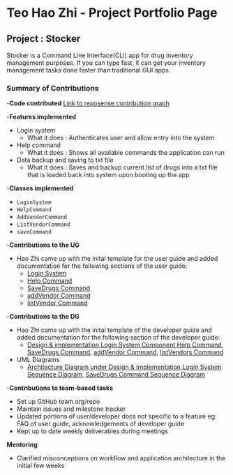 # Teo Hao Zhi - Project Portfolio Page

## Project : Stocker
Stocker is a Command Line Interface(CLI) app for drug inventory management purposes.
If you can type fast, it can get your inventory management tasks done faster than traditional
GUI apps.

### Summary of Contributions

-**Code contributed** [Link to reposense contribution graph](https://nus-cs2113-ay2324s1.github.io/tp-dashboard/?search=&sort=groupTitle&sortWithin=title&timeframe=commit&mergegroup=&groupSelect=groupByRepos&breakdown=true&checkedFileTypes=docs~functional-code~test-code&since=2023-09-22&tabOpen=true&tabType=authorship&tabAuthor=TeoHaoZhi&tabRepo=AY2324S1-CS2113-T17-3%2Ftp%5Bmaster%5D&authorshipIsMergeGroup=false&authorshipFileTypes=docs~functional-code~test-code&authorshipIsBinaryFileTypeChecked=false&authorshipIsIgnoredFilesChecked=false)

-**Features implemented**
* Login system
  * What it does : Authenticates user and allow entry into the system
* Help command
  * What it does : Shows all available commands the application can run 
* Data backup and saving to txt file
  * What it does : Saves and backup current list of drugs into a txt file that is loaded back into system upon booting
  up the app

-**Classes implemented**
* `LoginSystem` 
* `HelpCommand`
* `AddVendorCommand`
* `ListVendorCommand`
* `saveCommand`

-**Contributions to the UG**
 * Hao Zhi came up with the  inital template for the user guide and added documentation for the following sections of 
   the user guide:
   * [Login System](https://ay2324s1-cs2113-t17-3.github.io/tp/UserGuide.html#login-system--create-new-user-or-login-existing-user)
   * [Help Command](https://ay2324s1-cs2113-t17-3.github.io/tp/UserGuide.html#help---list-currently-available-commands-in-current-version-their-uses-and-how-to-format-them-in-the-command-line)
   * [SaveDrugs Command](https://ay2324s1-cs2113-t17-3.github.io/tp/UserGuide.html#savedrugs---save-existing-drugs-onto-hard-drive-of-computer)
   * [addVendor Command](https://ay2324s1-cs2113-t17-3.github.io/tp/UserGuide.html#addvendor---adds-a-vendor-into-list-of-vendors-being-tracked-by-system)
   * [listVendor Command](https://ay2324s1-cs2113-t17-3.github.io/tp/UserGuide.html#listvendors---list-all-vendors-currently-being-tracked-by-the-system)


-**Contributions to the DG**
 * Hao Zhi came up with the inital template of the developer guide and added documentation for the following section of 
   the developer guide:
   * [Design & implementation](https://ay2324s1-cs2113-t17-3.github.io/tp/DeveloperGuide.html#design--implementation),[Login System Component](https://ay2324s1-cs2113-t17-3.github.io/tp/DeveloperGuide.html#login-system-component),[Help Command](https://ay2324s1-cs2113-t17-3.github.io/tp/DeveloperGuide.html#5-help-command), [SaveDrugs Command](https://ay2324s1-cs2113-t17-3.github.io/tp/DeveloperGuide.html#6-savedrugs-command), [addVendor Command](https://ay2324s1-cs2113-t17-3.github.io/tp/DeveloperGuide.html#6-addvendor-command),
     [listVendors Command](https://ay2324s1-cs2113-t17-3.github.io/tp/DeveloperGuide.html#7-listvendors-command)
 * UML Diagrams
   * [Architecture Diagram under Design & Implementation](https://ay2324s1-cs2113-t17-3.github.io/tp/UML%20Diagrams/Architecture_Diagram.png),[Login System Sequence Diagram](https://ay2324s1-cs2113-t17-3.github.io/tp/UML%20Diagrams/StockerToLoginSystem.png),
     [SaveDrugs Command Sequence Diagram](https://ay2324s1-cs2113-t17-3.github.io/tp/UML%20Diagrams/SaveDrugsCommandDiagram.png)  

-**Contributions to team-based tasks**
 * Set up GitHub team org/repo
 * Maintain issues and milestone tracker
 * Updated portions of user/developer docs not specific to a feature eg: FAQ of user guide, acknowledgements of 
   developer guide
 * Kept up to date weekly deliverables during meetings

**Mentoring**
 * Clarified misconceptions on workflow and application architecture in the initial few weeks 


